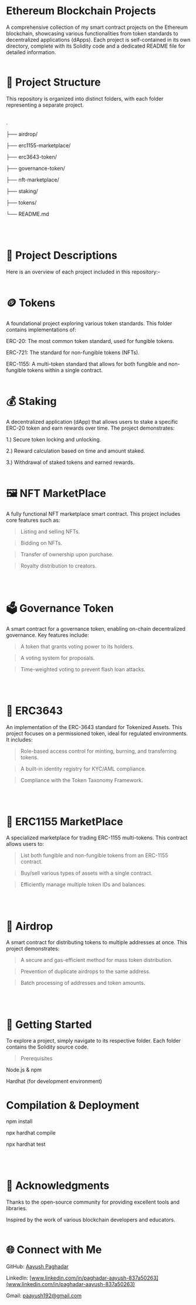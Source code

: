 # Ethereum Blockchain Projects

A comprehensive collection of my smart contract projects on the Ethereum blockchain, showcasing various functionalities from token standards to decentralized applications (dApps). Each project is self-contained in its own directory, complete with its Solidity code and a dedicated README file for detailed information.
</br>
</br>


# 📁 Project Structure

This repository is organized into distinct folders, with each folder representing a separate project.
</br>
</br>

.

├── airdrop/

├── erc1155-marketplace/

├── erc3643-token/

├── governance-token/

├── nft-marketplace/

├── staking/

├── tokens/

└── README.md

</br>
</br>

# 📜 Project Descriptions

Here is an overview of each project included in this repository:-
</br>
</br>


# 🪙 Tokens

A foundational project exploring various token standards. This folder contains implementations of:

ERC-20: The most common token standard, used for fungible tokens.

ERC-721: The standard for non-fungible tokens (NFTs).

ERC-1155: A multi-token standard that allows for both fungible and non-fungible tokens within a single contract.
</br>
</br>


# 💰 Staking

A decentralized application (dApp) that allows users to stake a specific ERC-20 token and earn rewards over time. The project demonstrates:

1.) Secure token locking and unlocking.

2.) Reward calculation based on time and amount staked.

3.) Withdrawal of staked tokens and earned rewards.
</br>
</br>


# 🖼️ NFT MarketPlace

A fully functional NFT marketplace smart contract. This project includes core features such as:

> Listing and selling NFTs.

> Bidding on NFTs.

> Transfer of ownership upon purchase.

> Royalty distribution to creators.
</br>
</br>


# 🗳️ Governance Token

A smart contract for a governance token, enabling on-chain decentralized governance. Key features include:

> A token that grants voting power to its holders.

> A voting system for proposals.

> Time-weighted voting to prevent flash loan attacks.
</br>
</br>


# 🏦 ERC3643

An implementation of the ERC-3643 standard for Tokenized Assets. This project focuses on a permissioned token, ideal for regulated environments. It includes:

> Role-based access control for minting, burning, and transferring tokens.

> A built-in identity registry for KYC/AML compliance.

> Compliance with the Token Taxonomy Framework.
</br>
</br>


# 🏬 ERC1155 MarketPlace

A specialized marketplace for trading ERC-1155 multi-tokens. This contract allows users to:

> List both fungible and non-fungible tokens from an ERC-1155 contract.

> Buy/sell various types of assets with a single contract.

> Efficiently manage multiple token IDs and balances.
</br>
</br>


# 🎁 Airdrop

A smart contract for distributing tokens to multiple addresses at once. This project demonstrates:

> A secure and gas-efficient method for mass token distribution.

> Prevention of duplicate airdrops to the same address.

> Batch processing of addresses and token amounts.
</br>
</br>


# 🚀 Getting Started

To explore a project, simply navigate to its respective folder. Each folder contains the Solidity source code.

> Prerequisites

Node.js & npm

Hardhat (for development environment)

# Compilation & Deployment

npm install

npx hardhat compile

npx hardhat test

</br>
</br>


# 🤝 Acknowledgments

Thanks to the open-source community for providing excellent tools and libraries.

Inspired by the work of various blockchain developers and educators.
</br>
</br>


# 🌐 Connect with Me

GitHub: [Aayush Paghadar](https://github.com/Aayush21122)

LinkedIn: [www.linkedin.com/in/paghadar-aayush-837a50263](www.linkedin.com/in/paghadar-aayush-837a50263)

Gmail: paayush192@gmail.com
